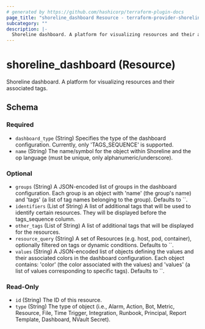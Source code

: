 ```yaml
---
# generated by https://github.com/hashicorp/terraform-plugin-docs
page_title: "shoreline_dashboard Resource - terraform-provider-shoreline"
subcategory: ""
description: |-
  Shoreline dashboard. A platform for visualizing resources and their associated tags.
---
```


# shoreline_dashboard (Resource)

Shoreline dashboard. A platform for visualizing resources and their associated tags.



<!-- schema generated by tfplugindocs -->
## Schema

### Required

- `dashboard_type` (String) Specifies the type of the dashboard configuration. Currently, only 'TAGS_SEQUENCE' is supported.
- `name` (String) The name/symbol for the object within Shoreline and the op language (must be unique, only alphanumeric/underscore).

### Optional

- `groups` (String) A JSON-encoded list of groups in the dashboard configuration. Each group is an object with 'name' (the group's name) and 'tags' (a list of tag names belonging to the group). Defaults to ``.
- `identifiers` (List of String) A list of additional tags that will be used to identify certain resources. They will be displayed before the tags_sequence column.
- `other_tags` (List of String) A list of additional tags that will be displayed for the resources.
- `resource_query` (String) A set of Resources (e.g. host, pod, container), optionally filtered on tags or dynamic conditions. Defaults to ``.
- `values` (String) A JSON-encoded list of objects defining the values and their associated colors in the dashboard configuration. Each object contains: 'color' (the color associated with the values) and 'values' (a list of values corresponding to specific tags). Defaults to ``.

### Read-Only

- `id` (String) The ID of this resource.
- `type` (String) The type of object (i.e., Alarm, Action, Bot, Metric, Resource, File, Time Trigger, Integration, Runbook, Principal, Report Template, Dashboard, NVault Secret).
